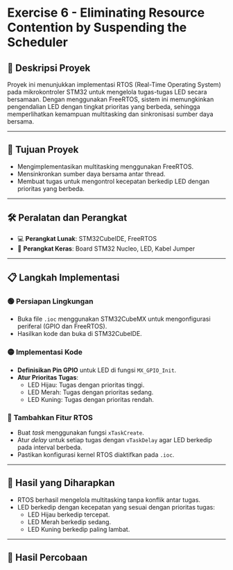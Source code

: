 # Exercise 6 - Eliminating Resource Contention by Suspending the Scheduler

## 📜 Deskripsi Proyek
Proyek ini menunjukkan implementasi RTOS (Real-Time Operating System) pada mikrokontroler STM32 untuk mengelola tugas-tugas LED secara bersamaan. Dengan menggunakan FreeRTOS, sistem ini memungkinkan pengendalian LED dengan tingkat prioritas yang berbeda, sehingga memperlihatkan kemampuan multitasking dan sinkronisasi sumber daya bersama.

---

## 🎯 Tujuan Proyek
- Mengimplementasikan multitasking menggunakan FreeRTOS.  
- Mensinkronkan sumber daya bersama antar thread.  
- Membuat tugas untuk mengontrol kecepatan berkedip LED dengan prioritas yang berbeda.

---

## 🛠️ Peralatan dan Perangkat
- 💻 **Perangkat Lunak**: STM32CubeIDE, FreeRTOS  
- 🔧 **Perangkat Keras**: Board STM32 Nucleo, LED, Kabel Jumper  

---

## 📋 Langkah Implementasi
### 🟢 **Persiapan Lingkungan**
- Buka file `.ioc` menggunakan STM32CubeMX untuk mengonfigurasi periferal (GPIO dan FreeRTOS).  
- Hasilkan kode dan buka di STM32CubeIDE.

### 🟡 **Implementasi Kode**
- **Definisikan Pin GPIO** untuk LED di fungsi `MX_GPIO_Init`.  
- **Atur Prioritas Tugas**:
  - LED Hijau: Tugas dengan prioritas tinggi.  
  - LED Merah: Tugas dengan prioritas sedang.  
  - LED Kuning: Tugas dengan prioritas rendah.  

### 🔵 **Tambahkan Fitur RTOS**
- Buat *task* menggunakan fungsi `xTaskCreate`.  
- Atur *delay* untuk setiap tugas dengan `vTaskDelay` agar LED berkedip pada interval berbeda.  
- Pastikan konfigurasi kernel RTOS diaktifkan pada `.ioc`.

---

## 🌟 Hasil yang Diharapkan
- RTOS berhasil mengelola multitasking tanpa konflik antar tugas.
- LED berkedip dengan kecepatan yang sesuai dengan prioritas tugas:
  - LED Hijau berkedip tercepat.
  - LED Merah berkedip sedang.
  - LED Kuning berkedip paling lambat.

---

## 🧪 Hasil Percobaan
